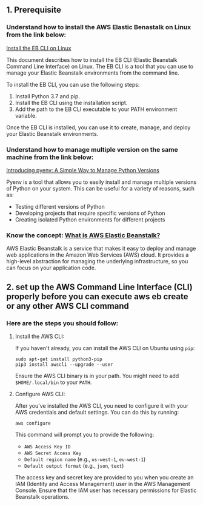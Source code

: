 

## 1. Prerequisite
### Understand how to install the AWS Elastic Benastalk on Linux from the link below:

[Install the EB CLI on Linux](https://docs.aws.amazon.com/elasticbeanstalk/latest/dg/eb-cli3-install-linux.html)

This document describes how to install the EB CLI (Elastic Beanstalk Command Line Interface) on Linux. The EB CLI is a tool that you can use to manage your Elastic Beanstalk environments from the command line.

To install the EB CLI, you can use the following steps:

1. Install Python 3.7 and pip.
2. Install the EB CLI using the installation script.
3. Add the path to the EB CLI executable to your PATH environment variable.

Once the EB CLI is installed, you can use it to create, manage, and deploy your Elastic Beanstalk environments.

### Understand how to manage multiple version on the same machine from the link below:

[Introducing pyenv: A Simple Way to Manage Python Versions](https://realpython.com/intro-to-pyenv/)

Pyenv is a tool that allows you to easily install and manage multiple versions of Python on your system. This can be useful for a variety of reasons, such as:

* Testing different versions of Python
* Developing projects that require specific versions of Python
* Creating isolated Python environments for different projects

### Know the concept: [What is AWS Elastic Beanstalk?](https://blog.back4app.com/what-is-aws-elastic-beanstalk/)

AWS Elastic Beanstalk is a service that makes it easy to deploy and manage web applications in the Amazon Web Services (AWS) cloud. It provides a high-level abstraction for managing the underlying infrastructure, so you can focus on your application code.

## 2. set up the AWS Command Line Interface (CLI) properly before you can execute aws eb create or any other AWS CLI command 

### Here are the steps you should follow:

1.  Install the AWS CLI:
    
    If you haven't already, you can install the AWS CLI on Ubuntu using `pip`:
    
    ```
    sudo apt-get install python3-pip
    pip3 install awscli --upgrade --user 
    ```
    Ensure the AWS CLI binary is in your path. You might need to add `$HOME/.local/bin` to your `PATH`.
    
3.  Configure AWS CLI:
    
    After you've installed the AWS CLI, you need to configure it with your AWS credentials and default settings. You can do this by running:
    
    
    `aws configure` 
    
    This command will prompt you to provide the following:
    
    -   `AWS Access Key ID`
    -   `AWS Secret Access Key`
    -   `Default region name` (e.g., `us-west-1`, `eu-west-1`)
    -   `Default output format` (e.g., `json`, `text`)
    
    The access key and secret key are provided to you when you create an IAM (Identity and Access Management) user in the AWS Management Console. Ensure that the IAM user has necessary permissions for Elastic Beanstalk operations.
